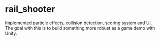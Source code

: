 # rail_shooter
Implemented particle effects, collision detection, scoring system and UI. The goal with this is to build something more robust as a game demo with Unity.
